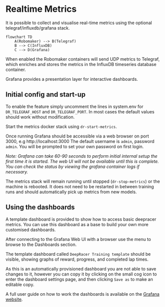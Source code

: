 # Realtime Metrics

It is possible to collect and visualise real-time metrics using the optional telegraf/influxdb/grafana stack.

```mermaid
flowchart TD
    A(Robomaker) --> B(Telegraf)
    B --> C(InfluxDB)
    C --> D(Grafana)
```

When enabled the Robomaker containers will send UDP metrics to Telegraf, which enriches and stores the metrics in the InfluxDB timeseries database container.

Grafana provides a presentation layer for interactive dashboards.

## Initial config and start-up

To enable the feature simply uncomment the lines in system.env for `DR_TELEGRAF_HOST` and `DR_TELEGRAF_PORT`. In most cases the default values should work without modification.

Start the metrics docker stack using `dr-start-metrics`. 

Once running Grafana should be accessible via a web browser on port 3000, e.g http://localhost:3000
The default username is `admin`, password `admin`. You will be prompted to set your own password on first login.

*Note: Grafana can take 60-90 seconds to perform initial internal setup the first time it is started. The web UI will not be available until this is complete. You can check the status by viewing the grafana container logs if necessary.*

The metrics stack will remain running until stopped (`dr-stop-metrics`) or the machine is rebooted. It does not need to be restarted in between training runs and should automatically pick up metrics from new models. 

## Using the dashboards

A template dashboard is provided to show how to access basic deepracer metrics. You can use this dashboard as a base to build your own more customised dashboards.

After connecting to the Grafana Web UI with a browser use the menu to browse to the Dashboards section. 

The template dashboard called `DeepRacer Training template` should be visible, showing graphs of reward, progress, and completed lap times. 

As this is an automatically provisioned dashboard you are not able to save changes to it, however you can copy it by clicking on the small cog icon to enter the dashboard settings page, and then clicking `Save as` to make an editable copy. 

A full user guide on how to work the dashboards is available on the [Grafana website](https://grafana.com/docs/grafana/latest/dashboards/use-dashboards/).

